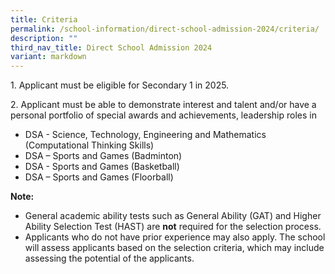 ```yaml
---
title: Criteria
permalink: /school-information/direct-school-admission-2024/criteria/
description: ""
third_nav_title: Direct School Admission 2024
variant: markdown
---
```

1\. Applicant must be eligible for Secondary 1 in 2025.

2\. Applicant must be able to demonstrate interest and talent and/or have a personal portfolio of special awards and achievements, leadership roles in

*   DSA - Science, Technology, Engineering and Mathematics (Computational Thinking Skills)
*   DSA – Sports and Games (Badminton)
*   DSA - Sports and Games (Basketball)
*   DSA – Sports and Games (Floorball)

**Note:** 
* General academic ability tests such as General Ability (GAT) and Higher Ability Selection Test (HAST) are **not** required for the selection process.
* Applicants who do not have prior experience may also apply.  The school will assess applicants based on the selection criteria, which may include assessing the potential of the applicants.